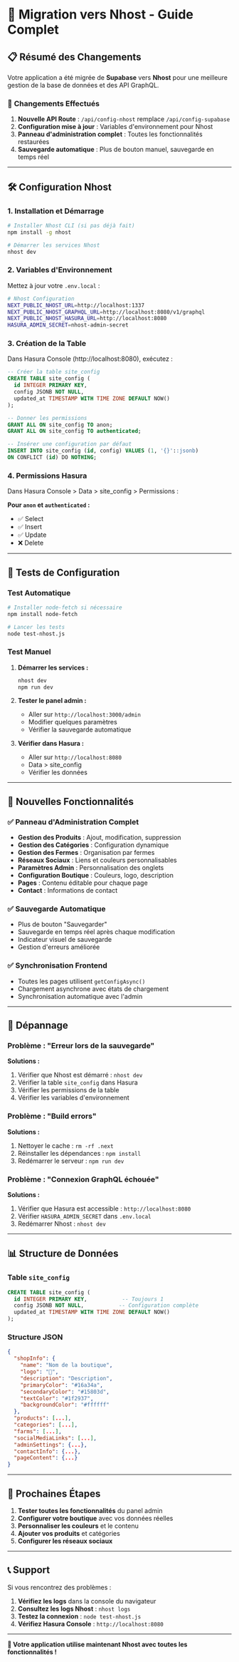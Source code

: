 # 🚀 Migration vers Nhost - Guide Complet

## 📋 **Résumé des Changements**

Votre application a été migrée de **Supabase** vers **Nhost** pour une meilleure gestion de la base de données et des API GraphQL.

### 🔄 **Changements Effectués**

1. **Nouvelle API Route** : `/api/config-nhost` remplace `/api/config-supabase`
2. **Configuration mise à jour** : Variables d'environnement pour Nhost
3. **Panneau d'administration complet** : Toutes les fonctionnalités restaurées
4. **Sauvegarde automatique** : Plus de bouton manuel, sauvegarde en temps réel

---

## 🛠️ **Configuration Nhost**

### 1. **Installation et Démarrage**

```bash
# Installer Nhost CLI (si pas déjà fait)
npm install -g nhost

# Démarrer les services Nhost
nhost dev
```

### 2. **Variables d'Environnement**

Mettez à jour votre `.env.local` :

```bash
# Nhost Configuration
NEXT_PUBLIC_NHOST_URL=http://localhost:1337
NEXT_PUBLIC_NHOST_GRAPHQL_URL=http://localhost:8080/v1/graphql
NEXT_PUBLIC_NHOST_HASURA_URL=http://localhost:8080
HASURA_ADMIN_SECRET=nhost-admin-secret
```

### 3. **Création de la Table**

Dans Hasura Console (http://localhost:8080), exécutez :

```sql
-- Créer la table site_config
CREATE TABLE site_config (
  id INTEGER PRIMARY KEY,
  config JSONB NOT NULL,
  updated_at TIMESTAMP WITH TIME ZONE DEFAULT NOW()
);

-- Donner les permissions
GRANT ALL ON site_config TO anon;
GRANT ALL ON site_config TO authenticated;

-- Insérer une configuration par défaut
INSERT INTO site_config (id, config) VALUES (1, '{}'::jsonb)
ON CONFLICT (id) DO NOTHING;
```

### 4. **Permissions Hasura**

Dans Hasura Console > Data > site_config > Permissions :

**Pour `anon` et `authenticated` :**
- ✅ Select
- ✅ Insert  
- ✅ Update
- ❌ Delete

---

## 🧪 **Tests de Configuration**

### Test Automatique

```bash
# Installer node-fetch si nécessaire
npm install node-fetch

# Lancer les tests
node test-nhost.js
```

### Test Manuel

1. **Démarrer les services :**
   ```bash
   nhost dev
   npm run dev
   ```

2. **Tester le panel admin :**
   - Aller sur `http://localhost:3000/admin`
   - Modifier quelques paramètres
   - Vérifier la sauvegarde automatique

3. **Vérifier dans Hasura :**
   - Aller sur `http://localhost:8080`
   - Data > site_config
   - Vérifier les données

---

## 🔧 **Nouvelles Fonctionnalités**

### ✅ **Panneau d'Administration Complet**

- **Gestion des Produits** : Ajout, modification, suppression
- **Gestion des Catégories** : Configuration dynamique
- **Gestion des Fermes** : Organisation par fermes
- **Réseaux Sociaux** : Liens et couleurs personnalisables
- **Paramètres Admin** : Personnalisation des onglets
- **Configuration Boutique** : Couleurs, logo, description
- **Pages** : Contenu éditable pour chaque page
- **Contact** : Informations de contact

### ✅ **Sauvegarde Automatique**

- Plus de bouton "Sauvegarder"
- Sauvegarde en temps réel après chaque modification
- Indicateur visuel de sauvegarde
- Gestion d'erreurs améliorée

### ✅ **Synchronisation Frontend**

- Toutes les pages utilisent `getConfigAsync()`
- Chargement asynchrone avec états de chargement
- Synchronisation automatique avec l'admin

---

## 🚨 **Dépannage**

### Problème : "Erreur lors de la sauvegarde"

**Solutions :**
1. Vérifier que Nhost est démarré : `nhost dev`
2. Vérifier la table `site_config` dans Hasura
3. Vérifier les permissions de la table
4. Vérifier les variables d'environnement

### Problème : "Build errors"

**Solutions :**
1. Nettoyer le cache : `rm -rf .next`
2. Réinstaller les dépendances : `npm install`
3. Redémarrer le serveur : `npm run dev`

### Problème : "Connexion GraphQL échouée"

**Solutions :**
1. Vérifier que Hasura est accessible : `http://localhost:8080`
2. Vérifier `HASURA_ADMIN_SECRET` dans `.env.local`
3. Redémarrer Nhost : `nhost dev`

---

## 📊 **Structure de Données**

### Table `site_config`

```sql
CREATE TABLE site_config (
  id INTEGER PRIMARY KEY,           -- Toujours 1
  config JSONB NOT NULL,           -- Configuration complète
  updated_at TIMESTAMP WITH TIME ZONE DEFAULT NOW()
);
```

### Structure JSON

```json
{
  "shopInfo": {
    "name": "Nom de la boutique",
    "logo": "🌿",
    "description": "Description",
    "primaryColor": "#16a34a",
    "secondaryColor": "#15803d",
    "textColor": "#1f2937",
    "backgroundColor": "#ffffff"
  },
  "products": [...],
  "categories": [...],
  "farms": [...],
  "socialMediaLinks": [...],
  "adminSettings": {...},
  "contactInfo": {...},
  "pageContent": {...}
}
```

---

## 🎯 **Prochaines Étapes**

1. **Tester toutes les fonctionnalités** du panel admin
2. **Configurer votre boutique** avec vos données réelles
3. **Personnaliser les couleurs** et le contenu
4. **Ajouter vos produits** et catégories
5. **Configurer les réseaux sociaux**

---

## 📞 **Support**

Si vous rencontrez des problèmes :

1. **Vérifiez les logs** dans la console du navigateur
2. **Consultez les logs Nhost** : `nhost logs`
3. **Testez la connexion** : `node test-nhost.js`
4. **Vérifiez Hasura Console** : `http://localhost:8080`

---

**🎉 Votre application utilise maintenant Nhost avec toutes les fonctionnalités !**